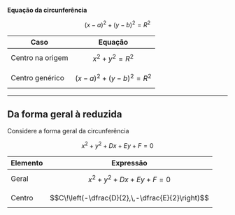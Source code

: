 **Equação da circunferência**

$$(x-a)^2 + (y-b)^2 = R^2$$

| Caso                | Equação                       |
| ------------------- | ----------------------------- |
| Centro na origem    | $$x^2 + y^2 = R^2$$           |
| Centro genérico     | $$(x-a)^2 + (y-b)^2 = R^2$$  |

---
## Da forma geral à reduzida

Considere a forma geral da circunferência  

$$
x^2 + y^2 + Dx + Ey + F = 0
$$

| Elemento | Expressão                                                                   |
| -------- | --------------------------------------------------------------------------- |
| Geral    | $$x^2 + y^2 + Dx + Ey + F = 0$$                                             |
| Centro   | $$C\!\left(-\dfrac{D}{2},\,-\dfrac{E}{2}\right)$$                           |

